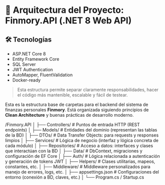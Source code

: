# 🧱 Arquitectura del Proyecto: Finmory.API (.NET 8 Web API)

## 🛠️ Tecnologías
- ASP.NET Core 8
- Entity Framework Core
- SQL Server
- JWT Authentication
- AutoMapper, FluentValidation
- Docker-ready

> Esta estructura permite separar claramente responsabilidades, hacer el código más mantenible, escalable y fácil de testear.

Esta es la estructura base de carpetas para el backend del sistema de finanzas personales **Finmory**. Está organizada siguiendo principios de **Clean Architecture** y buenas prácticas de desarrollo moderno.

/Finmory.API
│
├── Controllers/ # Puntos de entrada HTTP (REST endpoints)
│
├── Models/ # Entidades del dominio (representan las tablas de la BD)
│
├── DTOs/ # Data Transfer Objects: para requests y responses limpios
│
├── Services/ # Lógica de negocio (interfaz y lógica concreta de cada módulo)
│
├── Repositories/ # Acceso a datos: interfaces y clases que interactúan con la BD
│
├── Data/ # DbContext, migraciones y configuración de EF Core
│
├── Auth/ # Lógica relacionada a autenticación y generación de tokens JWT
│
├── Helpers/ # Clases utilitarias, mapeos, constantes, etc.
│
├── Middleware/ # Middleware personalizados para manejo de errores, logs, etc.
│
├── appsettings.json # Configuraciones del entorno (conexión a BD, claves, etc.)
│
└── Program.cs / Startup.cs
